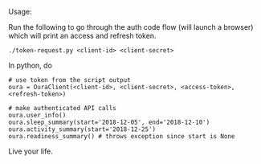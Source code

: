 Usage:

Run the following to go through the auth code flow (will launch a browser) which will print an access and refresh token.
```
./token-request.py <client-id> <client-secret>
``` 

In python, do
```
# use token from the script output
oura = OuraClient(<client-id>, <client-secret>, <access-token>, <refresh-token>)

# make authenticated API calls
oura.user_info()
oura.sleep_summary(start='2018-12-05', end='2018-12-10')
oura.activity_summary(start='2018-12-25')
oura.readiness_summary() # throws exception since start is None
```

Live your life.
